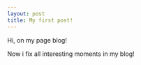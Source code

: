 ```yaml
---
layout: post
title: My first post!
---
```


Hi, on my page blog!

Now i fix all interesting moments in my blog!
